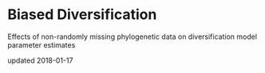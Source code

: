 # Biased Diversification

Effects of non-randomly missing phylogenetic data on diversification model parameter estimates

updated 2018-01-17
